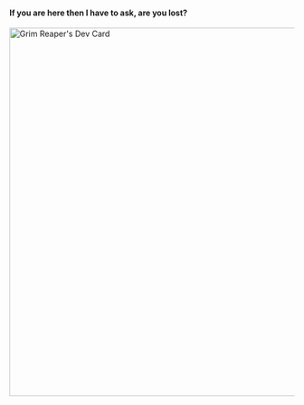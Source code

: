 #### If you are here then I have to ask, are you lost?

<a href="https://app.daily.dev/reaper8055"><img src="https://api.daily.dev/devcards/v2/VIesWTWSs.png?r=j9u&type=wide" width="652" alt="Grim Reaper's Dev Card"/></a>
